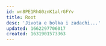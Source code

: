 ```yaml
---
id: wn8PE1RhG0znK1alrGFYv
title: Root
desc: 'Jivota e bolka i zadachi...'
updated: 1662297706017
created: 1631901573363
---
```

